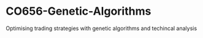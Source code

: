 # CO656-Genetic-Algorithms
Optimising trading strategies with genetic algorithms and techincal analysis
